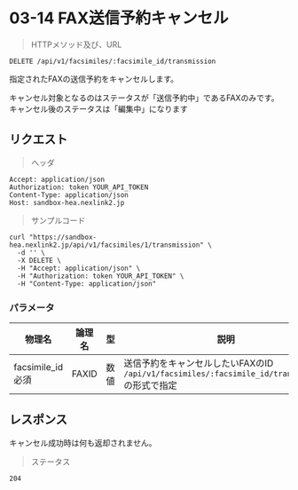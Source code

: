 # 03-14 FAX送信予約キャンセル

> HTTPメソッド及び、URL

```
DELETE /api/v1/facsimiles/:facsimile_id/transmission
```
指定されたFAXの送信予約をキャンセルします。  

キャンセル対象となるのはステータスが「送信予約中」であるFAXのみです。  
キャンセル後のステータスは「編集中」になります

## リクエスト

> ヘッダ

```
Accept: application/json
Authorization: token YOUR_API_TOKEN
Content-Type: application/json
Host: sandbox-hea.nexlink2.jp
```


> サンプルコード

``` shell
curl "https://sandbox-hea.nexlink2.jp/api/v1/facsimiles/1/transmission" \
  -d '' \
  -X DELETE \
  -H "Accept: application/json" \
  -H "Authorization: token YOUR_API_TOKEN" \
  -H "Content-Type: application/json"
```

### パラメータ

| 物理名               | 論理名       | 型     | 説明     |
|----------------------|--------------|--------|----------|
|facsimile_id <span class="required">必須</span>|FAXID|数値|送信予約をキャンセルしたいFAXのID<br>`/api/v1/facsimiles/:facsimile_id/transmission`の形式で指定|




## レスポンス

キャンセル成功時は何も返却されません。

> ステータス

```
204
```
